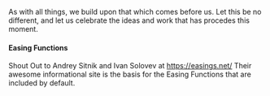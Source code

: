 As with all things, we build upon that which comes before us.
Let this be no different, and let us celebrate the ideas and work that has procedes this moment.

#### Easing Functions
Shout Out to Andrey Sitnik and Ivan Solovev at https://easings.net/
Their awesome informational site is the basis for the Easing Functions that
are included by default.

